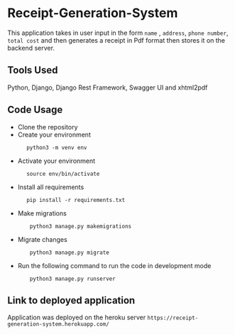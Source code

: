 # Receipt-Generation-System

This application takes in user input in the form `name` , `address`, `phone number`, `total cost` and then generates a receipt in Pdf format then stores it on the backend server.

## Tools Used
Python, Django, Django Rest Framework, Swagger UI and xhtml2pdf

## Code Usage
- Clone the repository
- Create your environment 
 ```shell
       python3 -m venv env
 ```
 - Activate your environment 
 ```shell
       source env/bin/activate
 ```
 - Install all requirements
 ```shell
       pip install -r requirements.txt
 ```
 - Make migrations
```shell
       python3 manage.py makemigrations
 ```
 - Migrate changes
```shell
       python3 manage.py migrate
 ```
 - Run the following command to run the code in development mode
```shell
       python3 manage.py runserver
 ```

 ## Link to deployed application
Application was deployed on the heroku server
`https://receipt-generation-system.herokuapp.com/`

